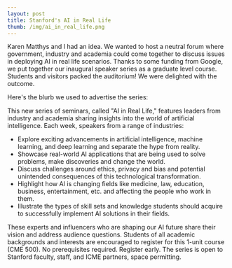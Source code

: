 ```yaml
---
layout: post
title: Stanford's AI in Real Life
thumb: /img/ai_in_real_life.png
---
```


Karen Matthys and I had an idea.  We wanted to host a neutral forum where government, industry
and academia could come together to discuss issues in deploying AI in real life scenarios.  Thanks
to some funding from Google, we put together our inaugural speaker series as a graduate level 
course.  Students and visitors packed the auditorium!  We were delighted with the outcome.

Here's the blurb we used to advertise the series:

This new series of seminars, called "AI in Real Life,"
features leaders from industry and academia sharing insights into the world of artificial intelligence.  Each week,
speakers from a range of industries:

- Explore exciting advancements in artificial intelligence, machine learning, and deep learning and separate the hype from reality.
- Showcase real-world AI applications that are being used to solve problems, make discoveries and change the world.
- Discuss challenges around ethics, privacy and bias and potential unintended consequences of this technological transformation.  
- Highlight how AI is changing fields like medicine, law, education, business, entertainment, etc. and affecting the people who work in them.
- Illustrate the types of skill sets and knowledge students should acquire to successfully implement AI solutions in their fields.

These experts and influencers who are shaping our AI future share their vision and address audience questions.
Students of all academic backgrounds and interests are encouraged to register for this 1-unit course (CME 500). No
prerequisites required. Register early. The series is open to Stanford faculty, staff, and ICME partners, space permitting.
